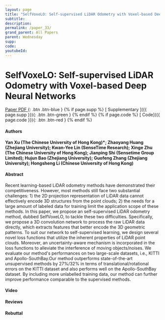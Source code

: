 ```yaml
---
layout: page
title: "SelfVoxeLO: Self-supervised LiDAR Odometry with Voxel-based Deep Neural Networks"
subtitle: 
description:
permalink: /paper_33/
grand_parent: All Papers
parent: Wednesday
supp: 
code: 
youtubeId: 
---
```


# SelfVoxeLO: Self-supervised LiDAR Odometry with Voxel-based Deep Neural Networks

[<i class="fa fa-file-text-o" aria-hidden="true"></i> Paper PDF ](https://drive.google.com/file/d/1z3gPe9jKhQJR-JOpPnjh2vcR13n2Y5Vl/view){: .btn .btn-blue } {% if page.supp %} [<i class="fa fa-file-text-o" aria-hidden="true"></i> Supplementary ]({{ page.supp }}){: .btn .btn-green } {% endif %} {% if page.code %} [<i class="fa fa-github" aria-hidden="true"></i> Code]({{ page.code }}){: .btn .btn-red }
{% endif %}

#### Authors
**Yan Xu (The Chinese University of Hong Kong)*; Zhaoyang Huang (Zhejiang University); Kwan-Yee Lin (SenseTime Research); Xinge Zhu (The Chinese University of Hong Kong); Jianping Shi (Sensetime Group Limited); Hujun Bao (Zhejiang University); Guofeng Zhang (Zhejiang University); Hongsheng Li (Chinese University of Hong Kong)**

#### Abstract
Recent learning-based LiDAR odometry methods have demonstrated their competitiveness. However, most methods still face two substantial challenges: 1) the 2D projection representation of LiDAR data cannot effectively encode 3D structures from the point clouds; 2) the needs for a large amount of labeled data for training limit the application scope of these methods. In this paper, we propose an self-supervised LiDAR odometry method, dubbed SelfVoxeLO, to tackle these two difficulties. Specifically, we propose a 3D convolution network to process the raw LiDAR data directly, which extracts features that better encode the 3D geometric patterns. To suit our network to self-supervised learning, we design several novel loss functions that utilize the inherent properties of LiDAR point clouds. Moreover, an uncertainty-aware mechanism is incorporated in the loss functions to alleviate the interference of moving objects/noises. We evaluate our method's performances on two large-scale datasets, i.e., KITTI and Apollo-SouthBay.Our method outperforms state-of-the-art unsupervised methods by 27%/32% in terms of translational/rotational errors on the KITTI dataset and also performs well on the Apollo-SouthBay dataset. By including more unlabelled training data, our method can further improve performance comparable to the supervised methods.

#### Video 

#### Reviews

#### Rebuttal
